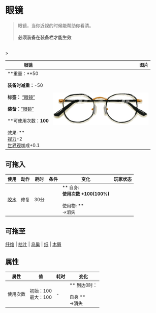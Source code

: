 # 眼镜  
> 眼镜，当你近视的时候能帮助你看清。<br><br><b>必须装备在装备栏才能生效</b>  
<br>  
>   
  
  眼镜  |   图片   
 ----  |  ----:   
 **重量：**50<br><br>**装备时减重：**-50<br><br>**标签：**	[“眼镜”](tag_Glasses.md)<br><br>**装备：**[“眼镜”](eTag_Glasses.md)<br><br>**可使用次数：**100<br><br>** 效果: **<br>[视力](Myopia.md)-2<br>[世界观](Structure.md)加成+0.1  |  <img decoding="async" src="Sprite/Glasses.png" href="a.md" style="max-width:300px;max-height:300px;">   
  
## 可拖入  
使用  |  动作  |  耗时  |  条件  |  变化  |  玩家状态  
----  |  ----  |  ----  |  ----  |  ----  |  ----  
[胶水](Glue.md)  |  修复<br>  |  30分  |    |  ** 自身: **<br>使用次数  +100(100%)<br><br>** 使用物: **<br>→消失  |    
## 可拖至  
[纤维](Fibers.md) | [枯叶](LeavesDry.md) | [鸟巢](Nest.md) | [纸](Papers.md) | [木屑](WoodShavings.md)  
## 属性   
属性  |  值  |  耗时  |  变化  
----  |  ----  |  ----  |  ----  
使用次数  |  初始：100<br>最大：100  |  -  |  ** 到达0时： **<br><br>** 自身 **<br>→消失  


<script>document.title="眼镜 - 卡牌生存百科 Card Survival Wiki";</script>